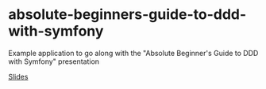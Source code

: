 # absolute-beginners-guide-to-ddd-with-symfony
Example application to go along with the "Absolute Beginner's Guide to DDD with Symfony" presentation

[Slides](https://speakerdeck.com/nealio82/the-absolute-beginners-guide-to-ddd-with-symfony)

